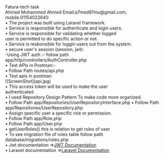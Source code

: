 <html>
<body>
Fatura-tech task<br>
Ahmed Muhammed Ahmed 
Email:a7med97mu@gmail.com,
mobile:01154022640<br>
• The project was built using Laravel framework.<br>
• Service is responsible for authenticate and login users.<br>
• Service is responsible for validating whether logged <br>
user is permitted to do specific action or not.<br>
• Service is resbonsible for loggin users out from the 
system.<br>
• secure user's session (session, jwt):<br>
-Using JWT auth :- follow path <br>
app/http/controllers/AuthController.php<br>
• Test APIs in Postman:-<br>
• Follow Path routes/api.php<br>
• Test apis in postman<br>
![ScreenShot](api.jpg)<br>
• This access token will be used to make the user <br>
authenticated<br>
• I used Repository Design Pattern To make code more 
organized.<br>
• Follow Path 
app/Repositories/UserRepositoryInterface.php
• Follow Path app/Repositories/UserRepository.php<br>
• Assign specific user a specific role or permission.<br>
• Follow Path app/Role.php<br>
• Follow Path app/User.php<br>
• getUserRoles() this is relation to get roles of user<br>
• To see migration file of roles table follow path 
database/migrations/roles.php<br>
• Jwt documentation =><a href="https://jwt-auth.readthedocs.io/en/develop/laravel-installation/">JWT Documentation</a> <br>
• Laravel documentation =><a href="https://laravel.com ">Laravel Documentation</a> <br>
</body>
</html>